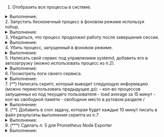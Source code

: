 1. Отобразить все процессы в системе.
<details><summary>Выполнение:</summary>
  
```
ps aux
```
![image](https://github.com/tms-dos21-onl/aleksey-ivanishchev/assets/93286236/0f0c5c2b-01fc-40ce-b5b9-33b6245c2d8c)

</details>
2. Запустить бесконечный процесс в фоновом режиме используя nohup.
<details><summary>Выполнение:</summary>

```
nohup ping 8.8.8.8 &
```

![image](https://github.com/tms-dos21-onl/aleksey-ivanishchev/assets/93286236/c8e3dfbb-7355-4977-acb6-7c5958dfa4a7)

</details>
3. Убедиться, что процесс продолжил работу после завершения сессии.
<details><summary>Выполнение:</summary>

```
ps aux | grep ping
```

![image](https://github.com/tms-dos21-onl/aleksey-ivanishchev/assets/93286236/abdd62af-e3c4-4136-bf1d-baa387c35144)

</details>
4. Убить процесс, запущенный в фоновом режиме.
<details><summary>Выполнение:</summary>

```
kill 1815
```

![image](https://github.com/tms-dos21-onl/aleksey-ivanishchev/assets/93286236/5339f25f-0022-4d9e-9316-73530dffbab7)

</details>
5. Написать свой сервис под управлением systemd, добавить его в автозагрузку (можно использовать процесс из п.2).
<details><summary>Выполнение:</summary>
Создаю скрипт:
  
![image](https://github.com/tms-dos21-onl/aleksey-ivanishchev/assets/93286236/eca35a65-a33d-4595-aec3-1fe93191ea4c)

Добавил право на выполнения скрипта:

![image](https://github.com/tms-dos21-onl/aleksey-ivanishchev/assets/93286236/a5277f99-e74f-4e22-a7eb-b66f0e47cbbf)

Создаю unit файл:

![image](https://github.com/tms-dos21-onl/aleksey-ivanishchev/assets/93286236/d448917a-cb82-42cd-aae6-ffa2e156694b)

![image](https://github.com/tms-dos21-onl/aleksey-ivanishchev/assets/93286236/ebad2504-e410-425c-9ea4-5b99e4228795)

Перезагружаю systemd для распознавания файла, запускаю и добавляю в автозагрузку:

![image](https://github.com/tms-dos21-onl/aleksey-ivanishchev/assets/93286236/173a4302-3e21-45cc-9ce0-cb1774aba406)

Проверяю статус:

![image](https://github.com/tms-dos21-onl/aleksey-ivanishchev/assets/93286236/d1ca7493-7a28-4b21-9a14-b31ed3fb1a78)

</details>
6. Посмотреть логи своего сервиса.
<details><summary>Выполнение:</summary>

Это концовка 5 задания )

</details>
7. (**) Написать скрипт, который выводит следующую информацию (можно переиспользовать предыдущее дз):
- кол-во процессов запущенных из под текущего пользователя
- load average за 15 минут
- кол-во свободной памяти
- свободное место в рутовом разделе /
<details><summary>Выполнение:</summary>
Переписанный скрипт:
  
![image](https://github.com/tms-dos21-onl/aleksey-ivanishchev/assets/93286236/7a685145-c4b5-40dd-b04b-997e54e65938)

![image](https://github.com/tms-dos21-onl/aleksey-ivanishchev/assets/93286236/0bc07820-5109-46f0-b631-85380b670d34)

</details>
8. (**) Добавить в cron задачу, которая будет каждые 10 минут писать в файл результаты выполнения скрипта из п.7
<details><summary>Выполнение:</summary>
Создаю отдельный скрипт для запуска предыдущего и записи результата в лог:

![image](https://github.com/tms-dos21-onl/aleksey-ivanishchev/assets/93286236/9ab4dfb2-5dd3-49c3-998a-ee55c10a1f7d)

Захожу в crontab:

![image](https://github.com/tms-dos21-onl/aleksey-ivanishchev/assets/93286236/1b8af8d2-9e93-4a93-bc17-4e6a18544d39)

Добавляю задачу в crontab: 
  
![image](https://github.com/tms-dos21-onl/aleksey-ivanishchev/assets/93286236/5f3f1906-8346-48ef-9c17-2cb9717b01d5)

</details>
9. (***) Сделать п. 5 для Prometheus Node Exporter
<details><summary>Выполнение:</summary>
Скачиваю и распаковываю утилиту:
  
```
wget https://github.com/prometheus/node_exporter/releases/download/v1.5.0/node_exporter-1.5.0.linux-amd64.tar.gz
tar xvfz node_exporter-1.5.0.linux-amd64.tar.gz
```

Создаю unit:

![image](https://github.com/tms-dos21-onl/aleksey-ivanishchev/assets/93286236/d9232a24-6c38-4048-849e-073644f34a54)

Проверка:

![image](https://github.com/tms-dos21-onl/aleksey-ivanishchev/assets/93286236/1c1212ec-9718-4842-ba66-22bee61e1e3e)

</details>
